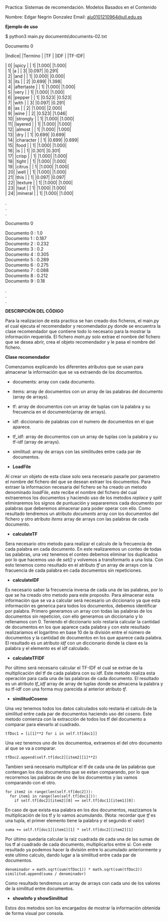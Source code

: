 Practica: Sistemas de recomendación. Modelos Basados en el Contenido

Nombre: Edgar Negrin Gonzalez
Email: alu0101210964@ull.edu.es

**Ejemplo de uso**

$ python3 main.py documents\documents-02.txt

Documento  0

|Indice| |Termino             | |TF | |IDF  | |TF-IDF|  
  
|     0| |spicy               | |  1| |1.000| |1.000|  
|     1| |a                   | |  3| |0.097| |0.291|  
|     2| |and                 | |  1| |0.000| |0.000|  
|     3| |its                 | |  2| |0.699| |1.398|  
|     4| |aftertaste          | |  1| |1.000| |1.000|  
|     5| |very                | |  1| |1.000| |1.000|  
|     6| |pepper              | |  1| |0.523| |0.523|   
|     7| |with                | |  3| |0.097| |0.291|  
|     8| |as                  | |  2| |1.000| |2.000|   
|     9| |wine                | |  2| |0.523| |1.046|    
|    10| |strongly            | |  1| |1.000| |1.000|   
|    11| |layered             | |  1| |1.000| |1.000|  
|    12| |almost              | |  1| |1.000| |1.000|  
|    13| |dry                 | |  1| |0.699| |0.699|  
|    14| |character           | |  1| |0.699| |0.699|  
|    15| |food                | |  1| |1.000| |1.000|  
|    16| |is                  | |  1| |0.301| |0.301|  
|    17| |crisp               | |  1| |1.000| |1.000|  
|    18| |tight               | |  1| |1.000| |1.000|  
|    19| |citrus              | |  1| |1.000| |1.000|  
|    20| |well                | |  1| |1.000| |1.000|  
|    21| |this                | |  1| |0.097| |0.097|    
|    22| |texture             | |  1| |1.000| |1.000|  
|    23| |taut                | |  1| |1.000| |1.000|  
|    24| |mineral             | |  1| |1.000| |1.000|  

.  
.  
.  
 
Documento  0  
  
Documento  0 :  1.0  
Documento  1 :  0.187  
Documento  2 :  0.232  
Documento  3 :  0.2  
Documento  4 :  0.305  
Documento  5 :  0.289  
Documento  6 :  0.275  
Documento  7 :  0.088  
Documento  8 :  0.212  
Documento  9 :  0.18  
  
.  
.  
.  


**DESCRIPCIÓN DEL CÓDIGO**

Para la realizacion de esta practica se han creado dos ficheros, el main.py el cual ejecuta el recomendador y recomendador.py donde se encuentra la clase recomendador que contiene todo lo necesario para la mostrar la información requerida. 
El fichero *main.py* solo extrae el nombre del fichero que se desea abrir, crea el objeto recomendador y le pasa el nombre del fichero. 


**Clase recomendador**

Comenzamos explicando los diferentes atributos que se usan para almacenar la información que se va extraendo de los documentos.

* documents: array con cada documento.
* items: array de documentos con un array de las palabras del documento (array de arrays).
* tf: array de documentos con un array de tuplas con la palabra y su frecuencia en el documento(array de arrays).
* idf: diccionario de palabras con el numero de documentos en el que aparece.
* tf_idf: array de documentos con un array de tuplas con la palabra y su tf-idf (array de arrays).
* similitud: array de arrays con las similitudes entre cada par de documentos.


* **LoadFile**

Al crear un objeto de esta clase solo sera necesario pasarle por parametro el nombre del fichero del que se desean extraer los documentos. Para extraer la informacion necesaria del fichero se ha creado un metodo denominado *loadFile*, este recibe el nombre del fichero del cual extraeremos los documentos y haciendo uso de los metodos *replace* y *split* eliminaremos los signos de puntuación y separaremos cada documento por palabras que deberemos almacenar para poder operar con ello. Como resultado tendremos un atributo *documents* array con los documentos del fichero y otro atributo *items* array de arrays con las palabras de cada documento.


* **calculateTF**

Sera necesario otro metodo para realizar el calculo de la frecuencia de cada palabra en cada documento. En este realizaremos un conteo de todas las palabras, una vez tenemos el conteo debemos eliminar los duplicados por lo que hacemos uso de *set()* y volvemos a transformarlo a una lista. Con esto tenemos como resultado en el atributo *tf* un array de arrays con la fracuencia de cada palabra en cada documentos sin repeticiones.

* **calculateIDF**

Es necesario saber la frecuencia inversa de cada una de las palabras, por lo que se ha creado otro metodo para este proposito. Para almacenar esta información que se va a calcular será necesario un diccionario ya que esta información es generica para todos los documentos, debemos identificar por palabra. Primero generamos un array con todas las palabras de los documentos sin repeticion, con ello generamos un diccionario y lo rellenamos con 0. Teniendo el diccionario solo restaria calcular la cantidad de documentos en los que aparece cada palabra y con este resultado realizariamos el logaritmo en base 10 de la división entre el número de documentos y la cantidad de documentos en los que aparece cada palabra. El resultado es un atributo *idf* con un diccionario donde la clave es la palabra y el elemento es el idf calculado.

* **calculateTFIDF**

Por último será necesario calcular el TF-IDF el cual se extrae de la multiplicación del tf de cada palabra con su idf. Este metodo realiza esta operación para cada una de las palabras de cada documento. El resultado es un atributo *tf_idf* array de array de tuplas donde se almacena la palabra y su tf-idf con una forma muy parecida al anterior atributo *tf*.

* **similitudCoseno**

Una vez tenemos todos los datos calculados solo restaria el calculo de la similitud entre cada par de documentos haciendo uso del coseno. Este metodo comienza con la extracción de todos los tf del documento a comparar para elevarlo al cuadrado.

```tfDoc1 = [i[1]**2 for i in self.tf[doc1]] ``` 

Una vez tenemos uno de los documentoa, extraemos el del otro documento al que se va a comparar.

```tfDoc2.append(self.tf[doc2][item2][1]**2)```

Tambien será necesario multiplicar el tf de cada una de las palabras que contengan los dos documentos que se estan comparando, por lo que recorremos las palabras de uno de los documentos y las vamos comparando con el otro.

```
for item2 in range(len(self.tf[doc2])):
  for item1 in range(len(self.tf[doc1])):
    if self.tf[doc2][item2][0] == self.tf[doc1][item1][0]:
```

En caso de que exista esa palabra en los dos documentos, reazizamos la multiplicación de los tf y lo vamos acumulando. (Nota: recordar que *tf* es una tupla, el primer elemento tiene la palabra y el segundo el valor)

```
suma += self.tf[doc1][item1][1] * self.tf[doc2][item2][1]
```

Por último quedaría calcular la raiz cuadrada de cada una de las sumas de los tf al cuadrado de cada documento, multiplicarlos entre sí. Con este resultado ya podemos hacer la división entre lo acumulado anteriormente y este ultimo calculo, dando lugar a la similitud entre cada par de documentos. 

```
denominador = math.sqrt(sum(tfDoc1)) * math.sqrt(sum(tfDoc2))
similitud.append(suma / denominador) 
```

Como resultado tendremos un array de arrays con cada uno de los valores de la similitud entre documentos.


* **showInfo y showSimilitud**

Estos dos metodos son los encargados de mostrar la información obtenida de forma visual por consola.

